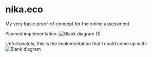 # nika.eco

My very basic proof-of-concept for the online assessment

Planned implementation: ![Blank diagram (1)](https://github.com/wesleychoy/nika.eco/assets/39342100/06ddee47-a886-4a1e-b083-895bc1bfe867)

Unfortunately, this is the implementation that I could come up with: ![Blank diagram](https://github.com/wesleychoy/nika.eco/assets/39342100/19e7df9e-523f-4589-b134-18b94295a421)

